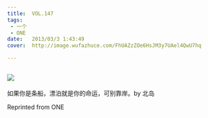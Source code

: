 ```yaml
---
title:	VOL.147
tags:
 - 一个
 - ONE
date:	2013/03/3 1:43:49
cover:	http://image.wufazhuce.com/FhUAZzZOe6HsJM3y7UAel4QwU7hq

---
```

![](http://image.wufazhuce.com/FhUAZzZOe6HsJM3y7UAel4QwU7hq)
---

如果你是条船，漂泊就是你的命运，可别靠岸。by 北岛
 
Reprinted from ONE
